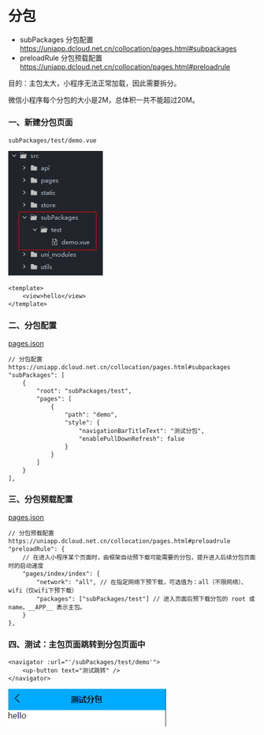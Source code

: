 # 分包

- subPackages 分包配置 https://uniapp.dcloud.net.cn/collocation/pages.html#subpackages
- preloadRule 分包预载配置 https://uniapp.dcloud.net.cn/collocation/pages.html#preloadrule

目的：主包太大，小程序无法正常加载，因此需要拆分。

微信小程序每个分包的大小是2M，总体积一共不能超过20M。

### 一、新建分包页面

`subPackages/test/demo.vue`

![](images/13-分包-1691979318615.png)

```
<template>
    <view>hello</view>
</template>
```

### 二、分包配置

[pages.json](../../src/pages.json)

```
// 分包配置 https://uniapp.dcloud.net.cn/collocation/pages.html#subpackages
"subPackages": [
    {
        "root": "subPackages/test",
        "pages": [
            {
                "path": "demo",
                "style": {
                    "navigationBarTitleText": "测试分包",
                    "enablePullDownRefresh": false
                }
            }
        ]
    }
],
```

### 三、分包预载配置

[pages.json](../../src/pages.json)

```
// 分包预载配置 https://uniapp.dcloud.net.cn/collocation/pages.html#preloadrule
"preloadRule": {
    // 在进入小程序某个页面时，由框架自动预下载可能需要的分包，提升进入后续分包页面时的启动速度
    "pages/index/index": {
        "network": "all", // 在指定网络下预下载，可选值为：all（不限网络）、wifi（仅wifi下预下载）
        "packages": ["subPackages/test"] // 进入页面后预下载分包的 root 或 name。__APP__ 表示主包。
    }
},
```

### 四、测试：主包页面跳转到分包页面中

```
<navigator :url="'/subPackages/test/demo'">
    <up-button text="测试跳转" />
</navigator>
```

![](images/13-分包-1691979548517.png)
